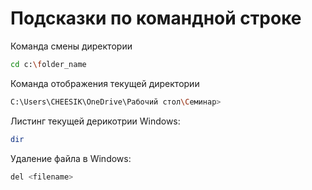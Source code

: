 # Подсказки по командной строке

Команда смены директории
```sh
cd c:\folder_name
```

Команда отображения текущей директории
```sh
C:\Users\CHEESIK\OneDrive\Рабочий стол\Семинар>
```

Листинг текущей дерикотрии
Windows:
```sh
dir
```

Удаление файла в Windows:
```sh
del <filename>
```
